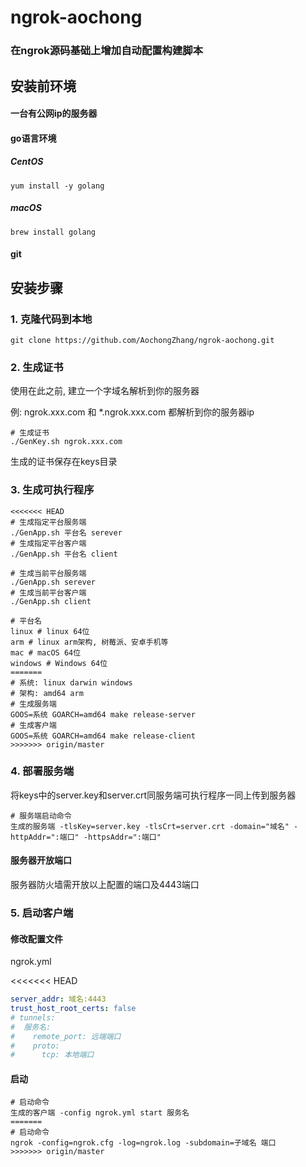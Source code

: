 # ngrok-aochong

### 在ngrok源码基础上增加自动配置构建脚本

## 安装前环境

#### 一台有公网ip的服务器

#### go语言环境

##### CentOS

```shell
yum install -y golang
```

##### macOS

```shell
brew install golang
```

#### git

## 安装步骤

### 1. 克隆代码到本地

```shell
git clone https://github.com/AochongZhang/ngrok-aochong.git
```

### 2. 生成证书

使用在此之前, 建立一个字域名解析到你的服务器

例: ngrok.xxx.com 和 *.ngrok.xxx.com 都解析到你的服务器ip

```shell
# 生成证书
./GenKey.sh ngrok.xxx.com
```

生成的证书保存在keys目录

### 3. 生成可执行程序

```shell
<<<<<<< HEAD
# 生成指定平台服务端
./GenApp.sh 平台名 serever
# 生成指定平台客户端
./GenApp.sh 平台名 client

# 生成当前平台服务端
./GenApp.sh serever
# 生成当前平台客户端
./GenApp.sh client

# 平台名
linux # linux 64位
arm # linux arm架构, 树莓派、安卓手机等
mac # macOS 64位
windows # Windows 64位
=======
# 系统: linux darwin windows
# 架构: amd64 arm
# 生成服务端
GOOS=系统 GOARCH=amd64 make release-server
# 生成客户端
GOOS=系统 GOARCH=amd64 make release-client
>>>>>>> origin/master
```

### 4. 部署服务端

将keys中的server.key和server.crt同服务端可执行程序一同上传到服务器

```shell
# 服务端启动命令
生成的服务端 -tlsKey=server.key -tlsCrt=server.crt -domain="域名" -httpAddr=":端口" -httpsAddr=":端口"
```

#### 服务器开放端口

服务器防火墙需开放以上配置的端口及4443端口

### 5. 启动客户端

#### 修改配置文件

ngrok.yml

<<<<<<< HEAD
```yaml
server_addr: 域名:4443
trust_host_root_certs: false
# tunnels:
#  服务名:
#    remote_port: 远端端口
#    proto:
#      tcp: 本地端口
```

#### 启动

```shell
# 启动命令
生成的客户端 -config ngrok.yml start 服务名
=======
# 启动命令
ngrok -config=ngrok.cfg -log=ngrok.log -subdomain=子域名 端口
>>>>>>> origin/master
```

